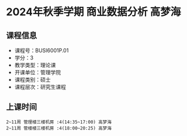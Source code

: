 # 2024年秋季学期 商业数据分析 高梦海






## 课程信息

- 课程号：BUSI6001P.01
- 学分：3
- 教学类型：理论课
- 开课单位：管理学院
- 课程类别：硕士
- 课程层次：研究生课程

## 上课时间

```
2~11周 管理楼三楼机房 :4(14:35~17:00) 高梦海
2~11周 管楼楼三楼机房 :4(18:00~20:25) 高梦海
```

